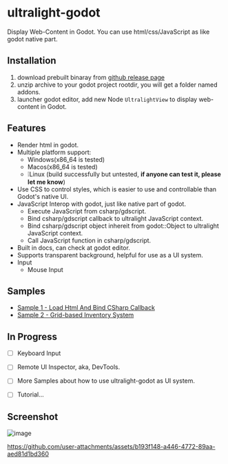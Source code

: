 # ultralight-godot

Display Web-Content in Godot. You can use html/css/JavaScript as like godot native part.

## Installation

1. download prebuilt binaray from [github release page](https://github.com/shabbywu/ultralight-godot/releases/tag/v0.2.0)
2. unzip archive to your godot project rootdir, you will get a folder named addons.
3. launcher godot editor, add new Node `UltralightView` to display web-content in Godot.


## Features
- Render html in godot.
- Multiple platform support:
  - Windows(x86_64 is tested)
  - Macos(x86_64 is tested)
  - ❕Linux (build successfully but untested, **if anyone can test it, please let me know**)
- Use CSS to control styles, which is easier to use and controllable than Godot's native UI.
- JavaScript Interop with godot, just like native part of godot.
  - Execute JavaScript from csharp/gdscript.
  - Bind csharp/gdscript callback to ultralight JavaScript context.
  - Bind csharp/gdscript object inhereit from godot::Object to ultralight JavaScript context.
  - Call JavaScript function in csharp/gdscript.
- Built in docs, can check at godot editor.
- Supports transparent background, helpful for use as a UI system.
- Input
    - Mouse Input

## Samples
- [Sample 1 - Load Html And Bind CSharp Callback](samples/Sample%201%20-%20Load%20Html%20And%20Bind%20CSharp%20Callback)
- [Sample 2 - Grid-based Inventory System](samples/Sample%202%20-%20Inventory%20System)


## In Progress
- [ ] Keyboard Input
- [ ] Remote UI Inspector, aka, DevTools.
- [ ] More Samples about how to use ultralight-godot as UI system.
- [ ] Tutorial...


## Screenshot

![image](https://github.com/user-attachments/assets/6216a3bb-6f5d-4d63-9aa7-102b0001135b)

https://github.com/user-attachments/assets/b193f148-a446-4772-89aa-aed81d1bd360
